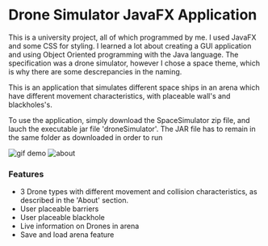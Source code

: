 # Drone Simulator JavaFX Application

This is a university project, all of which programmed by me. I used JavaFX and some CSS for styling. I learned a lot about creating a GUI application and using Object Oriented programming with the Java language. The specification was a drone simulator, however I chose a space theme, which is why there are some descrepancies in the naming.

This is an application that simulates different space ships in an arena which have different movement characteristics, with placeable wall's and blackholes's.

To use the application, simply download the SpaceSimulator zip file, and lauch the executable jar file 'droneSimulator'. The JAR file has to remain in the same folder as downloaded in order to run

![gif demo](/Screenshots/appDemo.gif)
![about](/Screenshot/aboutDemo.png)


### Features
- 3 Drone types with different movement and collision characteristics, as described in the 'About' section.
- User placeable barriers
- User placeable blackhole
- Live information on Drones in arena
- Save and load arena feature

